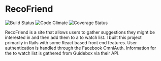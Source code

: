 # RecoFriend

![Build Status](https://codeship.com/projects/bf241d00-1177-0135-f939-466af79fdcc4/status?branch=master)
![Code Climate](https://codeclimate.com/github/ojamal02/RecoFriend.png)
![Coverage Status](https://coveralls.io/repos/ojamal02/RecoFriend/badge.png)

RecoFriend is a site that allows users to gather suggestions they might be interested in and then add them to a to watch list. 
I built this project primarily in Rails with some React based front end features. User authentication is handled through the Facebook OmniAuth. Information for the to watch list is gathered from Guidebox via their API. 

